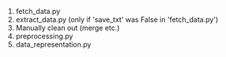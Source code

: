1. fetch_data.py
2. extract_data.py (only if 'save_txt' was False in 'fetch_data.py')
3. Manually clean out (merge etc.)
4. preprocessing.py
5. data_representation.py 
